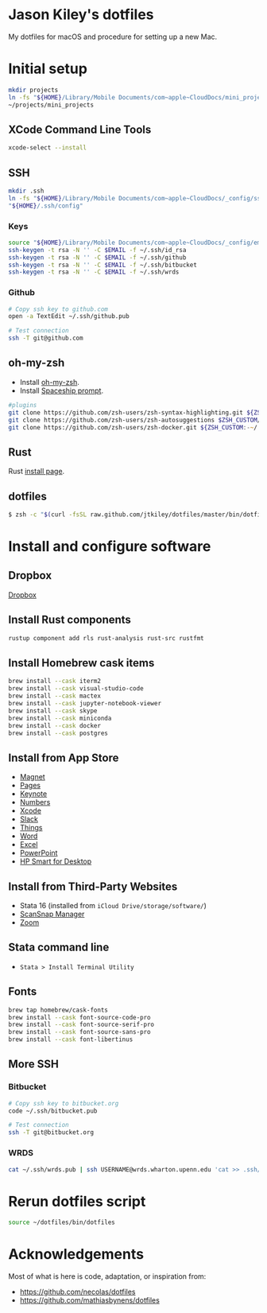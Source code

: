# Jason Kiley's dotfiles

My dotfiles for macOS and procedure for setting up a new Mac.


# Initial setup

```zsh
mkdir projects
ln -fs "${HOME}/Library/Mobile Documents/com~apple~CloudDocs/mini_projects" \
~/projects/mini_projects
```

## XCode Command Line Tools

```zsh
xcode-select --install
```

## SSH

```zsh
mkdir .ssh
ln -fs "${HOME}/Library/Mobile Documents/com~apple~CloudDocs/_config/ssh-config" \
"${HOME}/.ssh/config"
```

### Keys

```zsh
source "${HOME}/Library/Mobile Documents/com~apple~CloudDocs/_config/email.sh"
ssh-keygen -t rsa -N '' -C $EMAIL -f ~/.ssh/id_rsa
ssh-keygen -t rsa -N '' -C $EMAIL -f ~/.ssh/github
ssh-keygen -t rsa -N '' -C $EMAIL -f ~/.ssh/bitbucket
ssh-keygen -t rsa -N '' -C $EMAIL -f ~/.ssh/wrds
```

### Github

```zsh
# Copy ssh key to github.com
open -a TextEdit ~/.ssh/github.pub

# Test connection
ssh -T git@github.com

```

## oh-my-zsh

- Install [oh-my-zsh](https://github.com/robbyrussell/oh-my-zsh).
- Install [Spaceship prompt](https://github.com/denysdovhan/spaceship-prompt).

```zsh
#plugins
git clone https://github.com/zsh-users/zsh-syntax-highlighting.git ${ZSH_CUSTOM:-~/.oh-my-zsh/custom}/plugins/zsh-syntax-highlighting
git clone https://github.com/zsh-users/zsh-autosuggestions $ZSH_CUSTOM/plugins/zsh-autosuggestions
git clone https://github.com/zsh-users/zsh-docker.git ${ZSH_CUSTOM:-~/.oh-my-zsh/custom}/plugins/zsh-docker

```

## Rust

Rust [install page](https://www.rust-lang.org/tools/install).


## dotfiles

```zsh
$ zsh -c "$(curl -fsSL raw.github.com/jtkiley/dotfiles/master/bin/dotfiles)"
```


# Install and configure software

## Dropbox

[Dropbox](https://www.dropbox.com/install2)


## Install Rust components

```zsh
rustup component add rls rust-analysis rust-src rustfmt
```


## Install Homebrew cask items

```zsh
brew install --cask iterm2
brew install --cask visual-studio-code
brew install --cask mactex
brew install --cask jupyter-notebook-viewer
brew install --cask skype
brew install --cask miniconda
brew install --cask docker
brew install --cask postgres
```


## Install from App Store

- [Magnet](https://itunes.apple.com/us/app/magnet/id441258766?mt=12)
- [Pages](https://itunes.apple.com/us/app/pages/id409201541?mt=12&uo=4)
- [Keynote](https://itunes.apple.com/us/app/keynote/id409183694?mt=12)
- [Numbers](https://itunes.apple.com/us/app/numbers/id409203825?mt=12)
- [Xcode](https://itunes.apple.com/us/app/xcode/id497799835?mt=12&uo=4)
- [Slack](https://itunes.apple.com/us/app/slack/id803453959?mt=12)
- [Things](https://itunes.apple.com/us/app/things-3/id904280696?mt=12)
- [Word](https://itunes.apple.com/us/app/microsoft-word/id462054704?mt=12)
- [Excel](https://itunes.apple.com/us/app/microsoft-excel/id462058435?mt=12)
- [PowerPoint](https://itunes.apple.com/us/app/microsoft-powerpoint/id462062816?mt=12)
- [HP Smart for Desktop](https://apps.apple.com/us/app/hp-smart-for-desktop/id1474276998?mt=12)


## Install from Third-Party Websites

- Stata 16 (installed from `iCloud Drive/storage/software/`)
- [ScanSnap Manager](http://www.fujitsu.com/global/support/computing/peripheral/scanners/software/s1300i.html)
- [Zoom](https://zoom.us/download)


## Stata command line

- `Stata > Install Terminal Utility`


## Fonts

```zsh
brew tap homebrew/cask-fonts
brew install --cask font-source-code-pro
brew install --cask font-source-serif-pro
brew install --cask font-source-sans-pro
brew install --cask font-libertinus

```


## More SSH


### Bitbucket

```zsh
# Copy ssh key to bitbucket.org
code ~/.ssh/bitbucket.pub

# Test connection
ssh -T git@bitbucket.org

```

### WRDS

```zsh
cat ~/.ssh/wrds.pub | ssh USERNAME@wrds.wharton.upenn.edu 'cat >> .ssh/authorized_keys'
```

# Rerun dotfiles script

```zsh
source ~/dotfiles/bin/dotfiles

```

# Acknowledgements

Most of what is here is code, adaptation, or inspiration from:

- https://github.com/necolas/dotfiles
- https://github.com/mathiasbynens/dotfiles
